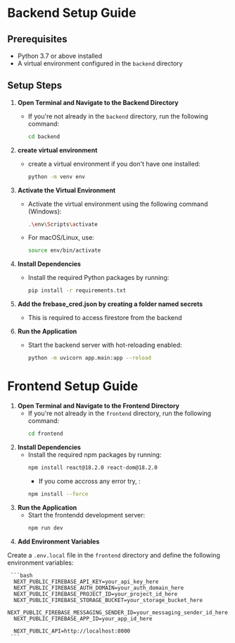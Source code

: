 # Backend Setup Guide

## Prerequisites

- Python 3.7 or above installed
- A virtual environment configured in the `backend` directory

## Setup Steps

1. **Open Terminal and Navigate to the Backend Directory**
   - If you're not already in the `backend` directory, run the following command:
     ```bash
     cd backend
     ```
2. **create virtual environment**
   - create a virtual environment if you don't have one installed:
     ```bash
     python -m venv env
     ```

3. **Activate the Virtual Environment**
   - Activate the virtual environment using the following command (Windows):
     ```bash
     .\env\Scripts\activate
     ```
   - For macOS/Linux, use:
     ```bash
     source env/bin/activate
     ```

4. **Install Dependencies**
   - Install the required Python packages by running:
     ```bash
     pip install -r requirements.txt
     ```
5. **Add the frebase_cred.json by creating a folder named secrets**
   - This is required to access firestore from the backend

6. **Run the Application**
   - Start the backend server with hot-reloading enabled:
     ```bash
     python -m uvicorn app.main:app --reload
     ```
# Frontend Setup Guide

1. **Open Terminal and Navigate to the Frontend Directory**
   - If you're not already in the `frontend` directory, run the following command:
     ```bash
     cd frontend
     ```
2. **Install Dependencies**
   - Install the required npm packages by running:
     ```bash
     npm install react@18.2.0 react-dom@18.2.0
     ```
      - If you come accross any error try, :
     ```bash
     npm install --force
     ```
3. **Run the Application**
   - Start the frontendd development server:
     ```bash
     npm run dev
     ```
4. **Add Environment Variables**

Create a `.env.local` file in the `frontend` directory and define the following environment variables:

     ```bash
      NEXT_PUBLIC_FIREBASE_API_KEY=your_api_key_here
      NEXT_PUBLIC_FIREBASE_AUTH_DOMAIN=your_auth_domain_here
      NEXT_PUBLIC_FIREBASE_PROJECT_ID=your_project_id_here
      NEXT_PUBLIC_FIREBASE_STORAGE_BUCKET=your_storage_bucket_here
      NEXT_PUBLIC_FIREBASE_MESSAGING_SENDER_ID=your_messaging_sender_id_here
      NEXT_PUBLIC_FIREBASE_APP_ID=your_app_id_here
   
      NEXT_PUBLIC_API=http://localhost:8000
     ```
